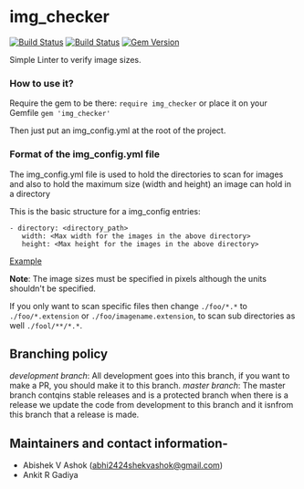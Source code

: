 # img_checker

[![Build Status](https://travis-ci.org/Abhi2424shek/img_checker.svg)](https://travis-ci.org/Abhi2424shek/img_checker)
[![Build Status](https://app.snap-ci.com/Abhi2424shek/img_checker/branch/master/build_image)](https://app.snap-ci.com/Abhi2424shek/img_checker/branch/master)
[![Gem Version](https://badge.fury.io/rb/img_checker.svg)](https://badge.fury.io/rb/img_checker)

Simple Linter to verify image sizes.

### How to use it?
Require the gem to be there:
`require img_checker`
or place it on your Gemfile
`gem 'img_checker'`

Then just put an img_config.yml at the root of the project.

### Format of the img_config.yml file
The img_config.yml file is used to hold the directories to scan for images
and also to hold the maximum size (width and height) an image can hold in a directory

This is the basic structure for a img_config entries:
```
- directory: <directory_path>
   width: <Max width for the images in the above directory>
   height: <Max height for the images in the above directory>
```

[Example](https://github.com/Abhi2424shek/ImageSizeLinter/blob/master/tests/img_config.yml)

**Note**: The image sizes must be specified in pixels although the units shouldn't be specified.

If you only want to scan specific files then change `./foo/*.*` to `./foo/*.extension` or
`./foo/imagename.extension`, to scan sub directories as well `./fool/**/*.*`.

## Branching policy
_development branch_: All development goes into this branch, if you want to make a PR, you should make it to this branch.
_master branch_: The master branch contqins stable releases and is a protected branch when there is a release we update the code from development to this branch and it isnfrom this branch that a release is made.

## Maintainers and contact information-
- Abishek V Ashok (abhi2424shekvashok@gmail.com)
- Ankit R Gadiya
